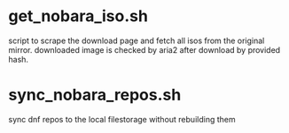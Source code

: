 # get_nobara_iso.sh

script to scrape the download page and fetch all isos from the original mirror.
downloaded image is checked by aria2 after download by provided hash.

# sync_nobara_repos.sh

sync dnf repos to the local filestorage without rebuilding them

